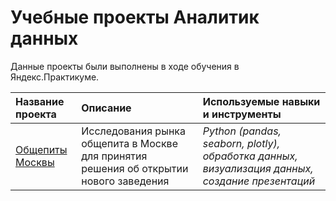 # Учебные проекты Аналитик данных

Данные проекты были выполнены в ходе обучения в Яндекс.Практикуме.

| Название проекта | Описание | Используемые навыки и инструменты | 
| :---------------------- | :---------------------- | :---------------------- |
| [Общепиты Москвы](msk_obshepit) | Исследования рынка общепита в Москве для принятия решения об открытии нового заведения | *Python (pandas, seaborn, plotly), обработка данных, визуализация данных, создание презентаций* |
